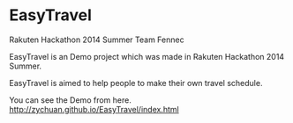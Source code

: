 EasyTravel
===========

Rakuten Hackathon 2014 Summer
Team Fennec

EasyTravel is an Demo project which was made in Rakuten Hackathon 2014 Summer.

EasyTravel is aimed to help people to make their own travel schedule.

You can see the Demo from here. http://zychuan.github.io/EasyTravel/index.html
